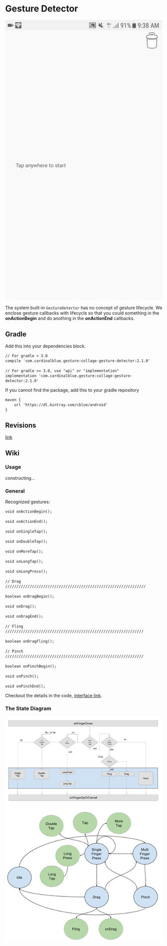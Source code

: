 Gesture Detector
===

![demo](docs/demo.gif)

The system built-in `GestureDetector` has no concept of gesture lifecycle. We enclose gesture callbacks with lifecycle so that you could something in the **onActionBegin** and do anothing in the **onActionEnd** callbacks.

Gradle
---

Add this into your dependencies block.

```
// For gradle < 3.0
compile 'com.cardinalblue.gesture:collage-gesture-detector:2.1.0'

// For gradle >= 3.0, use "api" or "implementation"
implementation 'com.cardinalblue.gesture:collage-gesture-detector:2.1.0'
```

If you cannot find the package, add this to your gradle repository

```
maven {
    url 'https://dl.bintray.com/cblue/android'
}
```

Revisions
---

[link](CHANGELOG.md)

Wiki
---

### Usage

constructing...

### General

Recognized gestures:

```
void onActionBegin();

void onActionEnd();

void onSingleTap();

void onDoubleTap();

void onMoreTap();

void onLongTap();

void onLongPress();

// Drag ///////////////////////////////////////////////////////////////

boolean onDragBegin();

void onDrag();

void onDragEnd();

// Fling //////////////////////////////////////////////////////////////

boolean onDragFling();

// Pinch //////////////////////////////////////////////////////////////

boolean onPinchBegin();

void onPinch();

void onPinchEnd();
```

Checkout the details in the code, [interface link](library/src/main/java/com/cardinalblue/gesture/IGestureListener.java).

### The State Diagram

![state diagram](docs/figure-state-paradigm.jpg)
![state diagram2](docs/GestureDetectorState.png)